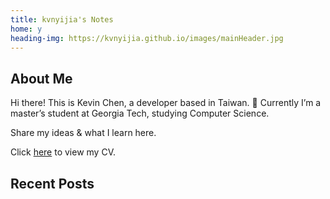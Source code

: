 ```yaml
---
title: kvnyijia's Notes
home: y
heading-img: https://kvnyijia.github.io/images/mainHeader.jpg
---
```


## About Me

Hi there! This is Kevin Chen, a developer based in Taiwan. 🧋
Currently I’m a master’s student at Georgia Tech, studying Computer Science.

Share my ideas & what I learn here.

Click [here](/assets/yi-chia-chen-cv-web.pdf) to view my CV.

## Recent Posts
